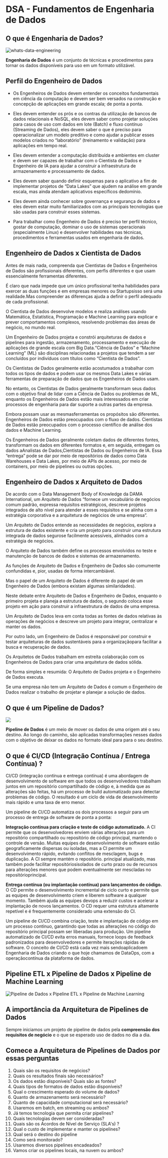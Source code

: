 # DSA - Fundamentos de Engenharia de Dados

## O que é Engenharia de Dados?

![whats-data-engineering](https://github.com/Vinicius999/DSA-Fundamentos-de-Engenharia-de-Dados/blob/main/images/whats-data-engineering.png)

**Engenharia de Dados** é um conjunto de técnicas e procedimentos para tornar os dados disponíveis para uso em um formato utilizável.


## Perfil do Engenheiro de Dados

- Os  Engenheiros  de  Dados  devem  entender  os  conceitos  fundamentais  em  ciência  da computação e devem ser bem versados na construção e concepção de aplicações em grande escala; de ponta a ponta.

- Eles devem entender os prós e os contras da utilização de bancos de dados relacionais e NoSQL, eles devem saber como projetar soluções para casos de uso com dados em lote (Batch) e fluxo contínuo (Streaming de Dados), eles devem saber o que é preciso para operacionalizar um  modelo  preditivo  e  como  ajudar  a  publicar  esses  modelos  criados  no  “laboratório” (treinamento e validação) para aplicações em tempo real.

- Eles  devem  entender  a  computação  distribuída  e  ambientes  em  cluster  e  devem  ser capazes de trabalhar com o Cientista de Dados e Engenheiro de IA para ajudar a construir a infraestrutura de armazenamento e processamento de dados.

- Eles  devem  saber  quando  definir  esquemas  para  o  aplicativo  a  fim  de  implementar projetos de “Data Lakes” que ajudem na análise em grande escala, mas ainda atendam aplicativos específicos dedomínio.

- Eles devem ainda conhecer sobre governança e segurança de dados e eles devem estar muito familiarizados com as principais tecnologias que são usadas para construir esses sistemas.

- Para  trabalhar  como Engenheiro  de  Dados é  preciso  ter  perfil  técnico,  gostar  de computação,  dominar  o  uso  de  sistemas  operacionais  (especialmente  Linux)  e  desenvolver habilidades nas técnicas, procedimentos e ferramentas usados em engenharia de dados.


## Engenheiro de Dados x Cientista de Dados

Antes de mais nada, compreenda que Cientistas de Dados e Engenheiros de Dados são profissionais  diferentes,  com  perfis  diferentes  e  que  usam  essencialmente  ferramentas diferentes.

É claro que nada impede que um único profissional tenha habilidades para exercer as duas funções e em empresas menores ou Startupsisso será uma realidade.Mas compreender as diferenças ajuda a definir o perfil adequado de cada profissional.

O  Cientista  de  Dados  desenvolve  modelos  e  realiza  análises  usando  Matemática, Estatística, Programação e Machine Learning para explicar e prever comportamentos complexos, resolvendo problemas das áreas de negócio, no mundo real.

Um  Engenheiro  de  Dados  projeta  e  constrói  arquiteturas  de  dados  e  pipelines  para ingestão, armazenamento, processamento e execução de aplicações de grande escala com Big Data.“Ciência de Dados” e “Machine Learning” (ML) são disciplinas relacionadas a projetos que tendem a ser concluídos por indivíduos com títulos como “Cientista de Dados”.

Os Cientistas de Dados geralmente estão acostumados a trabalhar com todos os tipos de dados e podem usar os mesmos Data Lakes e várias ferramentas de preparação de dados que os Engenheiros de Dados usam.

No entanto, os Cientistas de Dados geralmente transformam seus dados com o objetivo final de lidar com a Ciência de Dados ou problemas de ML, enquanto os Engenheiros de Dados estão mais interessados em criar processos de engenharia para dar suporte a outras partes da empresa.

Embora possam usar as mesmasferramentas os propósitos são diferentes. Engenheiros de Dados estão preocupados com o fluxo de dados. Cientistas de Dados estão preocupados com o processo científico de análise dos dados e Machine Learning.

Os Engenheiros de Dados geralmente coletam dados de diferentes fontes, transformam os  dados  em  diferentes  formatos  e,  em  seguida,  entregam  os  dados  aAnalistas  de  Dados,Cientistas de Dados ou Engenheiros de IA. Essa “entrega” pode se dar por meio de repositórios de  dados  como  Data  Warehouses  e  Data  Lakes,  por  meio  de  APIs  de  acesso,  por  meio  de containers, por meio de pipelines ou outras opções.


## Engenheiro de Dados x Arquiteto de Dados

De acordo com o Data Management Body of Knowledge da DAMA International, um Arquiteto de Dados “fornece um vocabulário de negócios comum padrão, expressa requisitos estratégicos, descreve projetos integrados de alto nível para atender a esses requisitos e se alinha com a estratégia corporativa e a arquitetura de negócios de uma empresa”.

Um Arquiteto de Dados entende as necessidades de negócios, explora a estrutura de dados existente e cria um projeto para construir uma estrutura integrada de dados segurose facilmente acessíveis, alinhados com a estratégia de negócios.

O Arquiteto de Dados também define  os  processos  envolvidos  no  teste  e  manutenção  de  bancos  de  dados  e  sistemas  de armazenamento.

As funções de Arquiteto de Dados e Engenheiro de Dados são comumente confundidas e, pior, usadas de forma intercambiável. 

Mas o papel de um Arquiteto de Dados é diferente do papel de um Engenheiro de Dados (embora existam algumas similaridades).

Neste debate entre Arquiteto de Dados e Engenheiro de Dados, enquanto o primeiro projeta e planeja a estrutura de dados, o segundo coloca esse projeto em ação para construir a infraestrutura de dados de uma empresa.

Um Arquiteto de Dados leva em conta todas as fontes de dados relativas às operações de negócios e descreve um projeto para integrar, centralizar e manter os dados. 

Por outro lado, um Engenheiro de Dados é responsável por construir e testar arquiteturas de dados sustentáveis para  a  organizaçãopara  facilitar  a  busca  e  recuperação  de  dados. 

Os  Arquitetos  de  Dados trabalham em estreita colaboração com os Engenheiros de Dados para criar uma arquitetura de dados sólida.

De forma simples e resumida: O Arquiteto de Dados projeta e o Engenheiro de Dados executa.

Se  uma  empresa  não  tem  um  Arquiteto  de  Dados é  comum  o  Engenheiro  de  Dados realizar o trabalho de projetar e planejar a solução de dados.



## O que é um Pipeline de Dados?

<img src="https://9013214.fs1.hubspotusercontent-na1.net/hubfs/9013214/imagem-pt-Artigo-de-Blog--Pipeline-de-dados.jpg"></img>

**Pipeline de Dados** é um meio de mover os dados de uma origem até o seu destino. Ao longo do caminho, são aplicadas transformações nesses dados com o objetivo de deixar os dados no formato ideal para para o seu destino.


## O que é CI/CD (Integração Contínua / Entrega Contínua) ?

CI/CD (integração contínua e entrega contínua) é uma abordagem de desenvolvimento de  software  em  que  todos  os  desenvolvedores  trabalham  juntos  em  um  repositório compartilhado de código e, à medida que as alterações são feitas, há um processo de build automatizado  para  detectar  problemas  de  código.  O  resultado  é  um  ciclo  de  vida  de desenvolvimento mais rápido e uma taxa de erro menor.

Um pipeline de CI/CD automatiza os dois processos a seguir para um processo de entrega de software de ponta a ponta:

**Integração contínua para criação e teste de código automatizado.** A CI permite que os desenvolvedores enviem várias alterações para um repositório compartilhado ou repositório de código  principal,  mantendo  o  controle  de  versão.  Muitas  equipes  de  desenvolvimento  de software estão geograficamente dispersas ou isoladas, mas a CI permite um desenvolvimento rápido, evitando conflitos de mesclagem, bugs e duplicação. A CI sempre mantém o repositório. principal  atualizado,  mas  também  pode  facilitar repositóriosisolados  de  curto  prazo  ou  de recursos  para  alterações  menores  que  podem  eventualmente  ser  mescladas  no repositórioprincipal.

**Entrega contínua (ou implantação contínua) para lançamentos de código.** O CD permite o desenvolvimento incremental de ciclo curto e permite que as equipes de desenvolvimento criem e liberem software a qualquer momento. Também ajuda as equipes devops a reduzir custos e acelerar a implantação de novos lançamentos. O CD requer uma estrutura altamente repetível e é frequentemente considerado uma extensão do CI.

Um pipeline de CI/CD combina criação, teste e implantação de código em um processo contínuo,  garantindo  que  todas  as  alterações  no  código  do repositório principal  possam  ser liberadas para produção. Um pipeline automatizado de CI/CD evita erros manuais, fornece loops de feedback padronizados para desenvolvedores e permite iterações rápidas de software. O conceito de CI/CD está cada vez mais sendoaplicadoem Engenharia de Dados criando o que hoje chamamos de DataOps, com a operaçãocontínua da plataforma de dados.

## Pipeline ETL x Pipeline de Dados x Pipeline de Machine Learning

![Pipeline de Dados x Pipeline ETL x Pipeline de Machine Learning](https://github.com/Vinicius999/DSA-Fundamentos-de-Engenharia-de-Dados/blob/main/images/pipelies.png)

## A importância da Arquitetura de Pipelines de Dados

Sempre iniciamos um projeto de pipeline de dados pela **compreensão dos requisitos de negócio** e o que se esperado uso de dados no dia a dia.

## Comece a Arquitetura de Pipelines de Dados por essas perguntas

1. Quais são os requisitos de negócios?
2. Quais os resultados finais são necessários?
3. Os dados estão disponíveis? Quais são as fontes?
4. Quais tipos de formatos de dados estão disponíveis?
5. Qual o crescimento esperado do volume de dados?
6. Quanto de armazenamento será necessário?
7. Quanto de capacidade computacional será necessário?
8. Usaremos em batch, em streaming ou ambos?
9. Já temos tecnologia que permita criar pipelines?
10. Quais tecnologias devem ser consideradas?
11. Quais são os Acordos de Nível de Serviço (SLA's) ?
12. Qual o custo de implementar e manter os pipelines?
13. Qual será o destino do pipeline
14. Como será monitorado?
15. Usaremos diversos pipelines encadeados?
16. Vamos criar os pipelines locais, na nuvem ou ambos?




